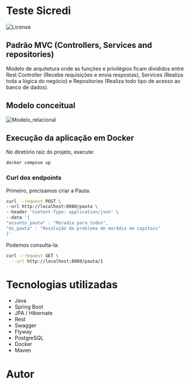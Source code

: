 # Teste Sicredi
![License](https://img.shields.io/github/license/oTalDoHud/ProjetoDashBoardVendas)


## Padrão MVC (Controllers, Services and repositories)
Modelo de arquitetura onde as funções e privilégios ficam divididos entre Rest Controller (Recebe requisições e envia respostas), Services (Realiza toda a lógica do negócio) e Repositories (Realiza todo tipo de acesso ao banco de dados).

## Modelo conceitual

![Modelo_relacional](/home/hudson/projetos/java/teste/assets/modelo_relacional.png)


## Execução da aplicação em Docker
No diretório raiz do projeto, execute:
```bash
docker compose up
```

### Curl dos endpoints
Primeiro, precisamos criar a Pauta:
```bash
curl --request POST \
--url http://localhost:8080/pauta \
--header 'Content-Type: application/json' \
--data '{
"assunto_pauta" : "Moradia para todos",
"ds_pauta" : "Resolução do problema de morádia em capitais"
}'
```

Podemos consulta-la:
```bash
curl --request GET \
  --url http://localhost:8080/pauta/1
```

# Tecnologias utilizadas
- Java
- Spring Boot
- JPA / Hibernate
- Rest
- Swagger
- Flyway
- PostgreSQL
- Docker
- Maven


# Autor

